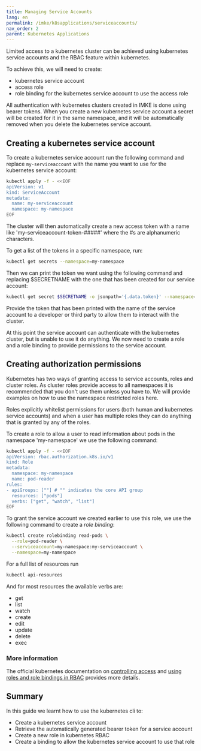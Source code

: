 ```yaml
---
title: Managing Service Accounts
lang: en
permalink: /imke/k8sapplications/serviceaccounts/
nav_order: 2
parent: Kubernetes Applications
---
```


Limited access to a kubernetes cluster can be achieved using kubernetes service accounts and the RBAC feature within kubernetes.

To achieve this, we will need to create:

- kubernetes service account
- access role
- role binding for the kubernetes service account to use the access role

All authentication with kubernetes clusters created in IMKE is done using
bearer tokens. When you create a new kubernetes service account a secret will
be created for it in the same namespace, and it will be automatically
removed when you delete the kubernetes service account.

## Creating a kubernetes service account

To create a kubernetes service account run the following command and replace
`my-serviceaccount` with the name you want to use for the kubernetes service
account:

```bash
kubectl apply -f - <<EOF
apiVersion: v1
kind: ServiceAccount
metadata:
  name: my-serviceaccount
  namespace: my-namespace
EOF
```

The cluster will then automatically create a new access token with a name
like 'my-serviceaccount-token-#####' where the #s are alphanumeric characters.

To get a list of the tokens in a specific namespace, run:

```bash
kubectl get secrets --namespace=my-namespace
```

Then we can print the token we want using the following command and
replacing $SECRETNAME with the one that has been created for our service
account:

```bash
kubectl get secret $SECRETNAME -o jsonpath='{.data.token}' --namespace=my-namespace
```

Provide the token that has been printed with the name of the service account
to a developer or third party to allow them to interact with the cluster.

At this point the service account can authenticate with the kubernetes
cluster, but is unable to use it do anything. We now need to create a role
and a role binding to provide permissions to the service account.

## Creating authorization permissions

Kubernetes has two ways of granting access to service accounts, roles and
cluster roles. As cluster roles provide access to all namespaces it is
recommended that you don't use them unless you have to. We will provide
examples on how to use the namespace restricted roles here.

Roles explicitly whitelist permissions for users (both human and kubernetes
service accounts) and when a user has multiple roles they can do anything
that is granted by any of the roles.

To create a role to allow a user to read information about pods in the
namespace 'my-namespace' we use the following command:

```bash
kubectl apply -f - <<EOF
apiVersion: rbac.authorization.k8s.io/v1
kind: Role
metadata:
  namespace: my-namespace
  name: pod-reader
rules:
- apiGroups: [""] # "" indicates the core API group
  resources: ["pods"]
  verbs: ["get", "watch", "list"]
EOF
```

To grant the service account we created earlier to use this role, we use the
following command to create a _role binding_:

```bash
kubectl create rolebinding read-pods \
  --role=pod-reader \
  --serviceaccount=my-namespace:my-serviceaccount \
  --namespace=my-namespace
```

For a full list of resources run

```bash
kubectl api-resources
```

And for most resources the available verbs are:

- get
- list
- watch
- create
- edit
- update
- delete
- exec

### More information

The official kubernetes documentation on [controlling access](https://kubernetes.io/docs/reference/access-authn-authz/controlling-access/) and [using roles and role bindings in RBAC](https://kubernetes.io/docs/reference/access-authn-authz/rbac/) provides more details.

## Summary

In this guide we learnt how to use the kubernetes cli to:

- Create a kubernetes service account
- Retrieve the automatically generated bearer token for a service account
- Create a new role in kubernetes RBAC
- Create a binding to allow the kubernetes service account to use that role
